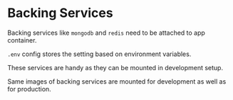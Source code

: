 # Backing Services

Backing services like `mongodb` and `redis` need to be attached to app container.

`.env` config stores the setting based on environment variables.

These services are handy as they can be mounted in development setup.

Same images of backing services are mounted for development as well as for production.
